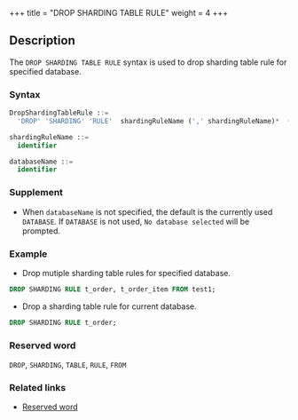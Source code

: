 +++
title = "DROP SHARDING TABLE RULE"
weight = 4
+++

## Description

The `DROP SHARDING TABLE RULE` syntax is used to drop sharding table rule for specified database.

### Syntax

```sql
DropShardingTableRule ::=
  'DROP' 'SHARDING' 'RULE'  shardingRuleName (',' shardingRuleName)*  ('FROM' databaseName)?

shardingRuleName ::=
  identifier

databaseName ::=
  identifier
```

### Supplement

- When `databaseName` is not specified, the default is the currently used `DATABASE`. If `DATABASE` is not used, `No database selected` will be prompted.

### Example

- Drop mutiple sharding table rules for specified database.

```sql
DROP SHARDING RULE t_order, t_order_item FROM test1;
```

- Drop a sharding table rule for current database.

```sql
DROP SHARDING RULE t_order;
```

### Reserved word

`DROP`, `SHARDING`, `TABLE`, `RULE`, `FROM`

### Related links

- [Reserved word](/en/reference/distsql/syntax/reserved-word/)
